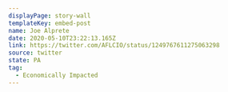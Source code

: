 ```yaml
---
displayPage: story-wall
templateKey: embed-post
name: Joe Alprete
date: 2020-05-10T23:22:13.165Z
link: https://twitter.com/AFLCIO/status/1249767611275063298
source: twitter
state: PA
tag:
  - Economically Impacted
---
```

